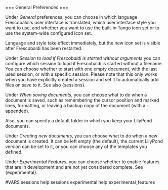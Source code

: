 === General Preferences ===

Under *General* preferences, you can choose in which language Frescobaldi's
user interface is translated, which user interface style you want to use, 
and whether you want to use the built-in Tango icon set or to use the
system-wide configured icon set.

Language and style take effect immediately, but the new icon set is visible
after Frescobaldi has been restarted.

Under *Session to load if Frescobaldi is started without arguments* you can 
configure which session to load if Frescobaldi is started without a 
filename. You can choose whether to start with one empty document, with the 
last used session, or with a specific session. Please note that this only 
works when you have explicitly created a session and set it to automatically 
add files on save to it. See also {sessions}.

Under *When saving documents*, you can choose what to do when a document is 
saved, such as remembering the cursor position and marked lines, formatting,
or leaving a backup copy of the document (with a `~` appended).

Also, you can specify a default folder in which you keep your LilyPond 
documents.

Under *Creating new documents*, you can choose what to do when a new document
is created. It can be left empty (the default), the current LilyPond version
can be set to it, or you can choose any of the templates you defined.

Under *Experimental Features*, you can choose whether to enable features that
are in development and are not yet considered complete.
See {experimental}.

#VARS
sessions help sessions
experimental help experimental_features
